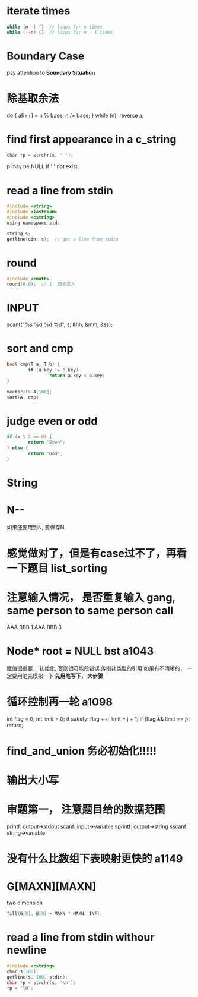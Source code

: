 # iterate times
```C
while (n--) {}  // loops for n times
while (--n) {}  // loops for n - 1 times
```

# Boundary Case
pay attention to **Boundary Situation**

# 除基取余法
do {
        a[i++] = n % base;
        n /= base;
} while (n);
reverse a;

# find first appearance in a c_string
```C
char *p = strchr(s, ' ');
```
p may be NULL if ' ' not exist


# read a line from stdin
```C
#include <string>
#include <iostream>
#include <cstring>
using namespace std;

string s;
getline(cin, s);  // get a line from stdin
```

# round
```C
#include <cmath>
round(0.9);  // 1  四舍五入
```

# INPUT
scanf("%s %d:%d:%d", s, &hh, &mm, &ss);

# sort and cmp
```C
bool cmp(T a, T b) {
        if (a.key != b.key)
                return a.key < b.key;
}

vector<T> A[100];
sort(A, cmp);
```

# judge even or odd
```C
if (x % 2 == 0) {
        return "Even";
} else {
        return "Odd";
}
```

# String


# N--
如果还要用到N, 要保存N

# 感觉做对了，但是有case过不了，再看一下题目  list_sorting

# 注意输入情况， 是否重复输入  gang, same person to same person call
AAA BBB 1
AAA BBB 3

# Node* root = NULL  bst a1043
赋值很重要， 初始化, 否则很可能段错误
传指针类型的引用
如果有不清晰的， 一定要用笔先模拟一下
**先用笔写下， 大步骤**

# 循环控制再一轮  a1098
int flag = 0;
int limit = 0;
if satisfy:
        flag ++;
        limit = j + 1;
if (flag && limit == j):
        return;

# find_and_union 务必初始化!!!!!

# 输出大小写

# 审题第一， 注意题目给的数据范围
printf: output->stdout
scanf: input->variable
sprintf: output->string
sscanf: string->variable

# 没有什么比数组下表映射更快的 a1149

# G[MAXN][MAXN]
two dimension
```C
fill(G[0], G[0] + MAXN * MAXN, INF);
```

# read a line from stdin withour newline
```C
#include <cstring>
char s[100];
getline(s, 100, stdin);
char *p = strchr(s, '\n');
*p = '\0';
```
